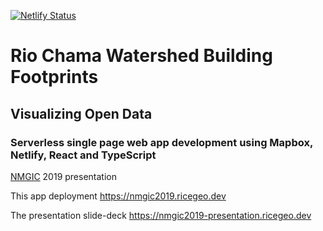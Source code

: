 [![Netlify Status](https://api.netlify.com/api/v1/badges/1512be37-59be-40d5-ab1e-cca5972f9b68/deploy-status)](https://app.netlify.com/sites/brave-wiles-91d757/deploys)

# Rio Chama Watershed Building Footprints

## Visualizing Open Data

### Serverless single page web app development using Mapbox, Netlify, React and TypeScript

[NMGIC](https://nmgic.com) 2019 presentation

This app deployment
https://nmgic2019.ricegeo.dev

The presentation slide-deck
https://nmgic2019-presentation.ricegeo.dev
